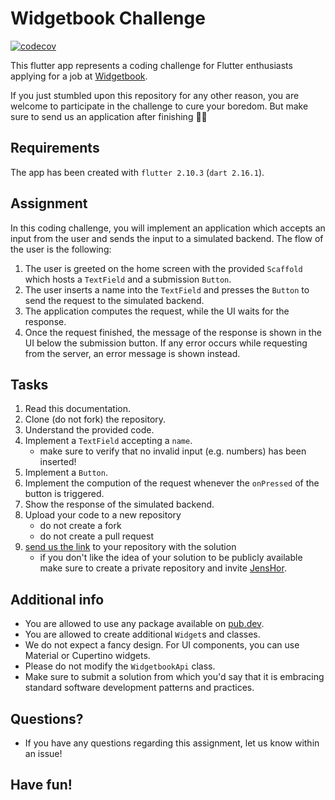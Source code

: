 # Widgetbook Challenge

[![codecov](https://codecov.io/gh/victormungai97/widgetbook_challenge/branch/main/graph/badge.svg?token=ODDKRU1SV7)](https://codecov.io/gh/victormungai97/widgetbook_challenge)

This flutter app represents a coding challenge for Flutter enthusiasts applying for a job at [Widgetbook](https://widgetbook.io). 

If you just stumbled upon this repository for any other reason, you are welcome to participate in the challenge to cure your boredom. But make sure to send us an application after finishing 💪🏻

## Requirements

The app has been created with `flutter 2.10.3` (`dart 2.16.1`).

## Assignment

In this coding challenge, you will implement an application which accepts an input from the user and sends the input to a simulated backend. The flow of the user is the following:

1. The user is greeted on the home screen with the provided `Scaffold` which hosts a `TextField` and a submission `Button`. 
1. The user inserts a name into the `TextField` and presses the `Button` to send the request to the simulated backend.
1. The application computes the request, while the UI waits for the response. 
1. Once the request finished, the message of the response is shown in the UI below the submission button. If any error occurs while requesting from the server, an error message is shown instead.

## Tasks

1. Read this documentation.
1. Clone (do not fork) the repository.
1. Understand the provided code.
1. Implement a `TextField` accepting a `name`.
    - make sure to verify that no invalid input (e.g. numbers) has been inserted!
1. Implement a `Button`.
1. Implement the compution of the request whenever the `onPressed` of the button is triggered.
1. Show the response of the simulated backend.
1. Upload your code to a new repository 
    - do not create a fork
    - do not create a pull request
1. [send us the link](mailto:jens@widgetbook.io) to your repository with the solution
    - if you don't like the idea of your solution to be publicly available make sure to create a private repository and invite [JensHor](https://github.com/jenshor).

## Additional info

- You are allowed to use any package available on [pub.dev](https://pub.dev).
- You are allowed to create additional `Widget`s and classes.
- We do not expect a fancy design. For UI components, you can use Material or Cupertino widgets. 
- Please do not modify the `WidgetbookApi` class.
- Make sure to submit a solution from which you'd say that it is embracing standard software development patterns and practices. 

## Questions?

- If you have any questions regarding this assignment, let us know within an issue!

## Have fun! 
